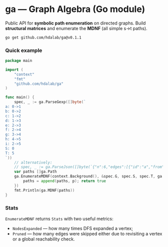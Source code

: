 # ga — Graph Algebra (Go module)

Public API for **symbolic path enumeration** on directed graphs.
Build **structural matrices** and enumerate the **MDNF** (all simple s→t paths).

```bash
go get github.com/hdalab/ga@v0.1.1
```

### Quick example
```go
package main

import (
    "context"
    "fmt"
    "github.com/hdalab/ga"
)

func main() {
    spec, _ := ga.ParseGexp([]byte(`
a: 0->1
b: 0->2
c: 1->2
d: 1->3
e: 2->3
f: 2->4
g: 3->4
h: 4->5
i: 2->5
S: 0
T: 5
`))
    // alternatively:
    // spec, _ := ga.ParseJson([]byte(`{"n":6,"edges":[{"id":"a","from":0,"to":1},{"id":"b","from":0,"to":2},{"id":"c","from":1,"to":2},{"id":"d","from":1,"to":3},{"id":"e","from":2,"to":3},{"id":"f","from":2,"to":4},{"id":"g","from":3,"to":4},{"id":"h","from":4,"to":5},{"id":"i","from":2,"to":5}],"s":0,"t":5}`))
    var paths []ga.Path
    ga.EnumerateMDNF(context.Background(), &spec.G, spec.S, spec.T, ga.EnumOptions{}, func(p ga.Path) bool {
        paths = append(paths, p); return true
    })
    fmt.Println(ga.MDNF(paths))
}
```

### Stats

`EnumerateMDNF` returns `Stats` with two useful metrics:

- `NodesExpanded` — how many times DFS expanded a vertex;
- `Pruned` — how many edges were skipped either due to revisiting a vertex or a global reachability check.
